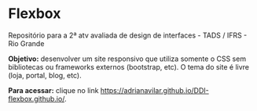 # Flexbox

Repositório para a 2ª atv avaliada de design de interfaces - TADS / IFRS - Rio Grande

**Objetivo:** desenvolver um site responsivo que utiliza somente o CSS sem bibliotecas ou frameworks externos (bootstrap, etc). O tema do site é livre (loja, portal, blog, etc).

**Para acessar:** clique no link https://adrianavilar.github.io/DDI-flexbox.github.io/.
